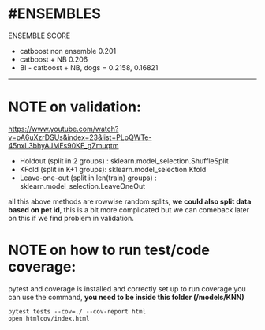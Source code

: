 #ENSEMBLES
====

ENSEMBLE SCORE 

- catboost non ensemble 0.201
- catboost + NB 0.206
- BI - catboost + NB, dogs = 0.2158, 0.16821

__________________________________________________________

NOTE on validation:
====

https://www.youtube.com/watch?v=pA6uXzrDSUs&index=23&list=PLpQWTe-45nxL3bhyAJMEs90KF_gZmuqtm
- Holdout (split in 2 groups) : sklearn.model_selection.ShuffleSplit
- KFold (split in K+1 groups): sklearn.model_selection.Kfold
- Leave-one-out (split in len(train) groups) : sklearn.model_selection.LeaveOneOut

all this above methods are rowwise random splits, **we could also split data based on pet id**, this is a bit more complicated but we can comeback later on this if we find problem in validation.

NOTE on how to run test/code coverage:
====

pytest and coverage is installed and correctly set up
to run coverage you can use the command, **you need to be inside this folder (/models/KNN)**

```
pytest tests --cov=./ --cov-report html
open htmlcov/index.html
```


